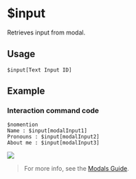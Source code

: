 # $input
Retrieves input from modal.

## Usage
```
$input[Text Input ID]
```

## Example
### Interaction command code
```
$nomention
Name : $input[modalInput1]
Pronouns : $input[modalInput2]
About me : $input[modalInput3]
```
![](https://user-images.githubusercontent.com/69215413/168921575-9c2e3106-4ac0-4388-8b41-46e640e6126a.png)

> For more info, see the [Modals Guide](../guides/modals.md).